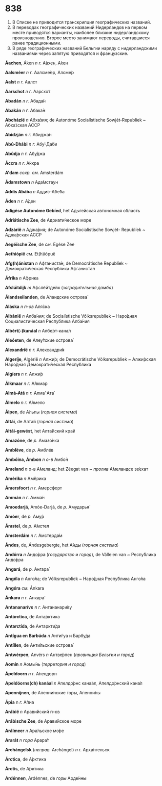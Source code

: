 # 838

1. В Списке не приводится транскрипция географических названий.
2. В переводах географических названий Нидерландов на первом месте приводятся варианты, наиболее близкие нидерландскому произношению. Второе место занимают переводы, считавшиеся ранее традиционными.
3. В ряде географических названий Бельгии наряду с нидерландскими названиями через запятую приводятся и французские.

**Áachen**, Áken _n_ _г._ А́ахен, А́хен

**Aalsméer** _n_ _г._ Аалсме́ер, Алсме́р

**Aalst** _n_ _г._ Аалст

**Áarschot** _n_ _г._ Аарсхот

**Abadán** _n_ _г._ Абада́н

**Abakán** _n_ _г._ Абака́н

**Abcházië** _n_ Абха́зия; de Autonóme Socialístische Sowjét-Republíek ~ Абха́зская АССР

**Abidzján** _n_ _г._ Абиджа́н

**Abú-Dhábi** _n_ _г._ Абу́-Да́би

**Abúdja** _n_ _г._ Абу́джа

**Áccra** _n_ _г._ А́ккра

**A'dam** _сокр._ _см._ Amsterdám

**Ádamstown** _n_ Ада́мстаун

**Addís Abába** _n_ Адди́с-Абе́ба

**Áden** _n_ _г._ А́ден

**Adigése Autonóme Gebíed**, het Адыге́йская автоно́мная о́бласть

**Adriátische Zee**, de Адриати́ческое море

**Adzárië** _n_ Аджа́рия; de Autonóme Socialístische Sowjét- Republíek ~ Аджа́рская АССР

**Aegéïsche Zee**, de _см._ Egése Zee

**Aethiópië** _см._ Et\(h\)iópuë

**Afg\(h\)ánistan** _n_ Афганиста́н, de Democrátische Republíek ~ Демократи́ческая Респу́блика Афганиста́н

**Áfrika** _n_ А́фрика

**Afslúitdijk** _m_ Афслёйтдейк \(_заградительная дамба_\)

**Álandseilanden**, de А́ландские острова́

**Aláska** _n_ _п-ов_ Аля́ска

**Albánië** _n_ Алба́ния; de Socialístische Vólksrepubliek ~ Наро́дная Социалисти́ческая Респу́блика Алба́ния

**Albért\(-\)kanáal** _n_ Албе́рт-кана́л

**Aleóeten**, de Алеу́тские острова́

**Alexandríë** _n_ _г._ Александри́я

**Algeríje**, Algérië _n_ Алжи́р; de Democrátische Vólksrepubliek ~ Алжи́рская Наро́дная Демократи́ческая Респу́блика

**Algíers** _n_ _г._ Алжи́р

**Álkmaar** _n_ _г._ А́лкмар

**Almá-Atá** _n_ _г._ Алма́-Ата́

**Álmelo** _n_ _г._ А́лмело

**Álpen**, de А́льпы \(_горная система_\)

**Altái**, de Алта́й \(_горная система_\) 

**Altái-gewést**, het Алта́йский край

**Amazóne**, de _р._ Амазо́нка

**Amblève**, de _р._ Амблéв

**Ambóina, Ámbon** _n_ _о-в_ Амбо́н

**Ameland** _n_ о-в А́меланд; het Zéegat van ~ _пролив_ А́меландсе зе́ехат

**Amérika** _n_ Амёрика

**Ámersfoort** _n_ _г._ Амерсфорт

**Ammán** _n_ _г._ Амма́н

**Amoedarjá**, Amóe-Darjá, de _р._ Амударья́

**Amóer**, de _р._ Аму́р

**Ámstel**, de _р._ А́мстел

**Amsterdám** _n_ _г._ Амстерда́м

**Ándes**, de, Ándesgebergte, het А́нды \(_горная система_\)

**Andórra** _n_ Андо́рра \(_государство и город_\), de Válleien van ~ Респу́блика Андо́рра

**Angará**, de _р._ Ангара́

**Angóla** _n_ Анго́ла; de Vólksrepubliek ~ Наро́дная Респу́блика Анго́ла

**Angóra** _см._ Ánkara

**Ánkara** _n_ _г._ Анкара́

**Antananarívo** _n_ _г._ Антананари́ву

**Antárctica**, de Анта́рктика

**Antarctída**, de Антаркти́да

**Antígua en Barbúda** _n_ Анти́гуа и Барбу́да

**Antíllen**, de Анти́льские острова́

**Antwérpen**, Anvérs _n_ Антве́рпен \(_провинция Бельгии и город_\)

**Aomín** _n_ Аомы́нь \(_территория и город_\)

**Ápeldoorn** _n_ _г._ А́пелдорн

**Apeldóorns\(ch\) kanáal** _n_ Апелдо́рнс кана́ал, Апелдо́рнский кана́л

**Apenníjnen**, de Апенни́нские горы, Апенни́ны

**Ápia** n _г._ А́пиа

**Arábië** _n_ Арави́йский п-ов

**Arábische Zee**, de Арави́йское море

**Arálmeer** _n_ Ара́льское мо́ре

**Ararát** _n_ _гора_ Арара́т

**Archángelsk** \(_неправ._ Archángel\) _n_ _г._ Арха́нгельск

**Árctica**, de А́рктика

**Árctis**, de А́рктика

**Ardénnen**, Ardénnes, de _горы_ Арде́нны

